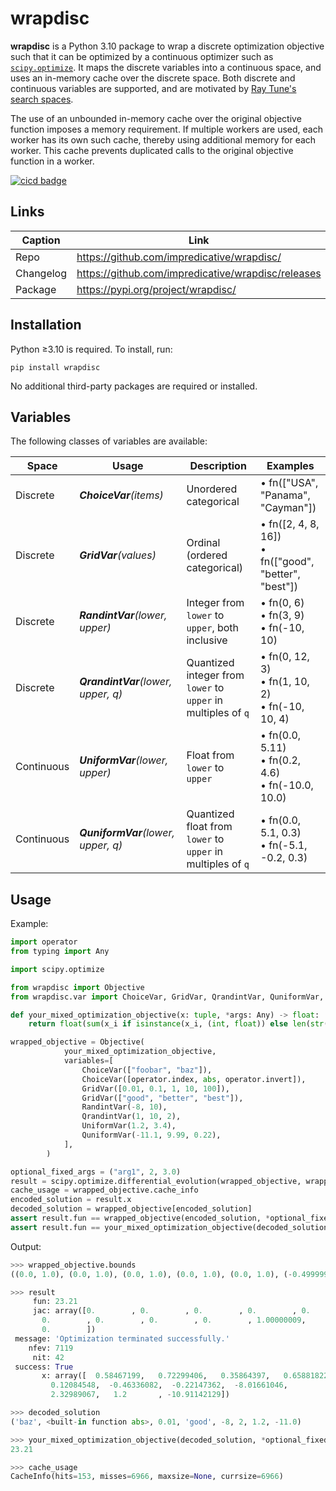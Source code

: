 # wrapdisc
**wrapdisc** is a Python 3.10 package to wrap a discrete optimization objective such that it can be optimized by a continuous optimizer such as [`scipy.optimize`](https://docs.scipy.org/doc/scipy/reference/optimize.html).
It maps the discrete variables into a continuous space, and uses an in-memory cache over the discrete space.
Both discrete and continuous variables are supported, and are motivated by [Ray Tune's search spaces](https://docs.ray.io/en/latest/tune/key-concepts.html#search-spaces).

The use of an unbounded in-memory cache over the original objective function imposes a memory requirement.
If multiple workers are used, each worker has its own such cache, thereby using additional memory for each worker.
This cache prevents duplicated calls to the original objective function in a worker.

[![cicd badge](https://github.com/impredicative/wrapdisc/workflows/cicd/badge.svg?branch=master)](https://github.com/impredicative/wrapdisc/actions?query=workflow%3Acicd+branch%3Amaster)

## Links
| Caption   | Link                                               |
|-----------|----------------------------------------------------|
| Repo      | https://github.com/impredicative/wrapdisc/         |
| Changelog | https://github.com/impredicative/wrapdisc/releases |
| Package   | https://pypi.org/project/wrapdisc/                 |

## Installation
Python ≥3.10 is required. To install, run:

    pip install wrapdisc

No additional third-party packages are required or installed.

## Variables
The following classes of variables are available:

| Space      | Usage                              | Description                                                   | Examples                                                 |
|------------|------------------------------------|---------------------------------------------------------------|----------------------------------------------------------|
| Discrete   | _**ChoiceVar**(items)_             | Unordered categorical                                         | • fn(["USA", "Panama", "Cayman"])                        |
| Discrete   | _**GridVar**(values)_              | Ordinal (ordered categorical)                                 | • fn([2, 4, 8, 16])<br/>• fn(["good", "better", "best"]) |
| Discrete   | _**RandintVar**(lower, upper)_     | Integer from `lower` to `upper`, both inclusive               | • fn(0, 6)<br/>• fn(3, 9)<br/>• fn(-10, 10)              |
| Discrete   | _**QrandintVar**(lower, upper, q)_ | Quantized integer from `lower` to `upper` in multiples of `q` | • fn(0, 12, 3)<br/>• fn(1, 10, 2)<br/>• fn(-10, 10, 4)   |
| Continuous | _**UniformVar**(lower, upper)_     | Float from `lower` to `upper`                                 | • fn(0.0, 5.11)<br/>• fn(0.2, 4.6)<br/>• fn(-10.0, 10.0) |
| Continuous | _**QuniformVar**(lower, upper, q)_ | Quantized float from `lower` to `upper` in multiples of `q`   | • fn(0.0, 5.1, 0.3)<br/>• fn(-5.1, -0.2, 0.3)            |

## Usage
Example:
```python
import operator
from typing import Any

import scipy.optimize

from wrapdisc import Objective
from wrapdisc.var import ChoiceVar, GridVar, QrandintVar, QuniformVar, RandintVar, UniformVar

def your_mixed_optimization_objective(x: tuple, *args: Any) -> float:
    return float(sum(x_i if isinstance(x_i, (int, float)) else len(str(x_i)) for x_i in (*x, *args)))

wrapped_objective = Objective(
            your_mixed_optimization_objective,
            variables=[
                ChoiceVar(["foobar", "baz"]),
                ChoiceVar([operator.index, abs, operator.invert]),
                GridVar([0.01, 0.1, 1, 10, 100]),
                GridVar(["good", "better", "best"]),
                RandintVar(-8, 10),
                QrandintVar(1, 10, 2),
                UniformVar(1.2, 3.4),
                QuniformVar(-11.1, 9.99, 0.22),
            ],
        )

optional_fixed_args = ("arg1", 2, 3.0)
result = scipy.optimize.differential_evolution(wrapped_objective, wrapped_objective.bounds, args=optional_fixed_args, seed=0)
cache_usage = wrapped_objective.cache_info
encoded_solution = result.x
decoded_solution = wrapped_objective[encoded_solution]
assert result.fun == wrapped_objective(encoded_solution, *optional_fixed_args)
assert result.fun == your_mixed_optimization_objective(decoded_solution, *optional_fixed_args)
```

Output:
```python
>>> wrapped_objective.bounds
((0.0, 1.0), (0.0, 1.0), (0.0, 1.0), (0.0, 1.0), (0.0, 1.0), (-0.49999999999999994, 4.499999999999999), (-0.49999999999999994, 2.4999999999999996), (-8.499999999999998, 10.499999999999998), (1.0000000000000002, 10.999999999999998), (1.2, 3.4), (-11.109999999999998, 10.009999999999998))

>>> result
     fun: 23.21
     jac: array([0.        , 0.        , 0.        , 0.        , 0.        ,
       0.        , 0.        , 0.        , 0.        , 1.00000009,
       0.        ])
 message: 'Optimization terminated successfully.'
    nfev: 7119
     nit: 42
 success: True
       x: array([  0.58467199,   0.72299406,   0.35864397,   0.65881822,
         0.12084548,  -0.46336082,  -0.22147362,  -8.01661046,
         2.32989067,   1.2       , -10.91142129])

>>> decoded_solution
('baz', <built-in function abs>, 0.01, 'good', -8, 2, 1.2, -11.0)

>>> your_mixed_optimization_objective(decoded_solution, *optional_fixed_args)
23.21

>>> cache_usage
CacheInfo(hits=153, misses=6966, maxsize=None, currsize=6966)
```
